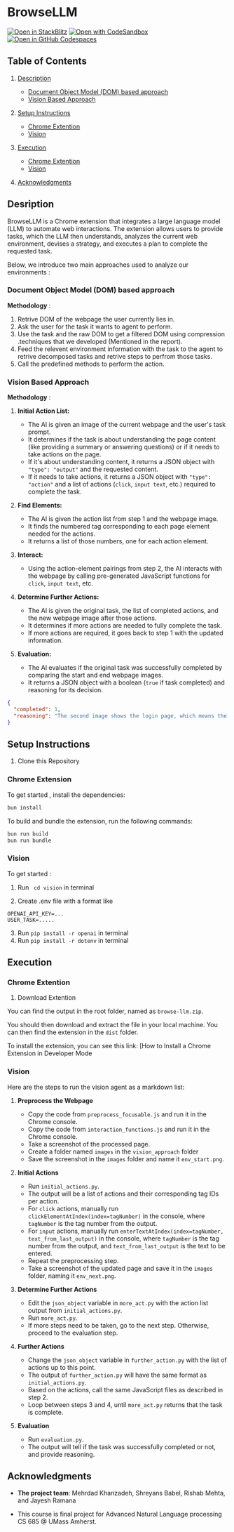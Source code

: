 # BrowseLLM

[![Open in StackBlitz](https://developer.stackblitz.com/img/open_in_stackblitz.svg)](https://stackblitz.com/github/browsellm/browsellm)
[![Open with CodeSandbox](https://assets.codesandbox.io/github/button-edit-lime.svg)](https://codesandbox.io/p/sandbox/github/browsellm/browsellm)
[![Open in GitHub Codespaces](https://github.com/codespaces/badge.svg)](https://codespaces.new/browsellm/browsellm?devcontainer_path=.devcontainer/minimal/devcontainer.json)

## Table of Contents
1. [Description](#desription)
    * [Document Object Model (DOM) based approach](#document-object-model-dom-based-approach)
    * [Vision Based Approach](#vision-based-approach)
1. [Setup Instructions](#setup-instructions)
    * [Chrome Extention](#chrome-extension)
    * [Vision](#vision)
1. [Execution](#execution)
    * [Chrome Extention](#chrome-extention)
    * [Vision](#vision-1)

1. [Acknowledgments](#acknowledgments)

## Desription

BrowseLLM is a Chrome extension that integrates a large language model (LLM) to automate web interactions. The extension allows users to provide tasks, which the LLM then understands, analyzes the current web environment, devises a strategy, and executes a plan to complete the requested task.

Below, we introduce two main approaches used to analyze our environments : 

### Document Object Model (DOM) based approach 
    
**Methodology** : 

1. Retrive DOM of the webpage the user currently lies in.
1. Ask the user for the task it wants to agent to perform.
1. Use the task and the raw DOM to get a filtered DOM using compression .techniques that we developed (Mentioned in the report).
1. Feed the relevent environment information with the task to the agent to retrive decomposed tasks and retrive steps to perfrom those tasks.
1. Call the predefined methods to perform the action.


### Vision Based Approach 

**Methodology** : 

1. **Initial Action List:**
   - The AI is given an image of the current webpage and the user's task prompt.
   - It determines if the task is about understanding the page content (like providing a summary or answering questions) or if it needs to take actions on the page.
   - If it's about understanding content, it returns a JSON object with `"type": "output"` and the requested content.
   - If it needs to take actions, it returns a JSON object with `"type": "action"` and a list of actions (`click`, `input text`, etc.) required to complete the task.

2. **Find Elements:**
   - The AI is given the action list from step 1 and the webpage image.
   - It finds the numbered tag corresponding to each page element needed for the actions.
   - It returns a list of those numbers, one for each action element.

3. **Interact:**
   - Using the action-element pairings from step 2, the AI interacts with the webpage by calling pre-generated JavaScript functions for `click`, `input text`, etc.

4. **Determine Further Actions:**
   - The AI is given the original task, the list of completed actions, and the new webpage image after those actions.
   - It determines if more actions are needed to fully complete the task.
   - If more actions are required, it goes back to step 1 with the updated information.

5. **Evaluation:**
   - The AI evaluates if the original task was successfully completed by comparing the start and end webpage images.
   - It returns a JSON object with a boolean (`true` if task completed) and reasoning for its decision.

```json
{
  "completed": 1,
  "reasoning": "The second image shows the login page, which means the task to go to the login page was successfully completed."
}
```


## Setup Instructions

1. Clone this Repository


### Chrome Extension



To get started , install the dependencies:
```sh
bun install
```

To build and bundle the extension, run the following commands:

```sh
bun run build
bun run bundle
```



### Vision 

To get started : 

1. Run ``` cd vision``` in terminal

1. Create .env file with a format like 

```
OPENAI_API_KEY=...
USER_TASK=..... 
```

3. Run ```pip install -r openai``` in terminal
4. Run ```pip install -r dotenv``` in terminal


## Execution



<!-- Copy code from preprocess_focusable.js and run it in the chrome console
also Copy code from interaction_functions.js and run it in the console
Take a screenshot of this procesed page
Put the image in the vision folder and name it 'env_start.png'
Run initial_actions.py
output will be list of actions and their corresponding tag ids per action
manually how to make function calls, Tag number will be in the output
for 'click' actions : run clickElementAtIndex(index = tagnumber)
for 'input' actions : run enterTextAtIndex(index= tagnumber, text_from_last_output)
in console,

repeat the preprocessing step
take the screenshot of this page and save it in vision folder, name it 'env_next.png'
edit the json_object variable in more_act.py to the action list output from initial_actions.py
now run more_act.py
if more steps need to be taken then go to further_action.py 
change the variable json_object with list of actions upto this point
the output of this will be same format as initial_actions, based on the acions, call the same js files as described above based on action. 
Loop between steps more_act and further_action, until more_act returns that taask is complete
At this point you can run 

now run evaluation.py, output will tell if the task was successfuly completed or not and why. -->

### Chrome Extention

1. Download Extention

You can find the output in the root folder, named as `browse-llm.zip`.

You should then download and extract the file in your local machine. You can then find the extension in the `dist` folder.

To install the extension, you can see this link:
[How to Install a Chrome Extension in Developer Mode

### Vision

Here are the steps to run the vision agent as a markdown list:

1. **Preprocess the Webpage**
   - Copy the code from `preprocess_focusable.js` and run it in the Chrome console.
   - Copy the code from `interaction_functions.js` and run it in the Chrome console.
   - Take a screenshot of the processed page.
   - Create a folder named `images` in the `vision_approach` folder
   - Save the screenshot in the `images` folder and name it `env_start.png`.

2. **Initial Actions**
   - Run `initial_actions.py`.
   - The output will be a list of actions and their corresponding tag IDs per action.
   - For `click` actions, manually run `clickElementAtIndex(index=tagNumber)` in the console, where `tagNumber` is the tag number from the output.
   - For `input` actions, manually run `enterTextAtIndex(index=tagNumber, text_from_last_output)` in the console, where `tagNumber` is the tag number from the output, and `text_from_last_output` is the text to be entered.
   - Repeat the preprocessing step.
   - Take a screenshot of the updated page and save it in the `images` folder, naming it `env_next.png`.

3. **Determine Further Actions**
   - Edit the `json_object` variable in `more_act.py` with the action list output from `initial_actions.py`.
   - Run `more_act.py`.
   - If more steps need to be taken, go to the next step. Otherwise, proceed to the evaluation step.

4. **Further Actions**
   - Change the `json_object` variable in `further_action.py` with the list of actions up to this point.
   - The output of `further_action.py` will have the same format as `initial_actions.py`.
   - Based on the actions, call the same JavaScript files as described in step 2.
   - Loop between steps 3 and 4, until `more_act.py` returns that the task is complete.

5. **Evaluation**
   - Run `evaluation.py`.
   - The output will tell if the task was successfully completed or not, and provide reasoning.


## Acknowledgments

- **The project team**: Mehrdad Khanzadeh, Shreyans Babel, Rishab Mehta, and Jayesh Ramana

- This course is final project for Advanced Natural Language processing CS 685 @ UMass Amherst. 






